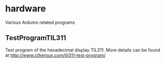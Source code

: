 # hardware
Various Arduino related programs

## TestProgramTIL311

Test program of the hexadecimal display TIL311.  More details can be found at http://www.ctheroux.com/til311-test-program/
